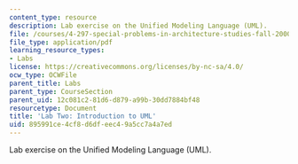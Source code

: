 ```yaml
---
content_type: resource
description: Lab exercise on the Unified Modeling Language (UML).
file: /courses/4-297-special-problems-in-architecture-studies-fall-2000/895991ce4cf8d6dfeec49a5cc7a4a7ed_UML3.pdf
file_type: application/pdf
learning_resource_types:
- Labs
license: https://creativecommons.org/licenses/by-nc-sa/4.0/
ocw_type: OCWFile
parent_title: Labs
parent_type: CourseSection
parent_uid: 12c081c2-81d6-d879-a99b-30dd7884bf48
resourcetype: Document
title: 'Lab Two: Introduction to UML'
uid: 895991ce-4cf8-d6df-eec4-9a5cc7a4a7ed
---
```

Lab exercise on the Unified Modeling Language (UML).